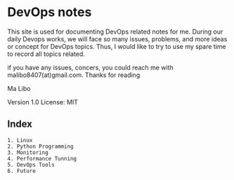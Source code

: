 # DevOps notes
This site is used for documenting DevOps related notes for me. During our daily Devops works, we will face so many issues, problems, and more ideas or concept for DevOps topics.
Thus, I would like to try to use my spare time to record all topics related. 

if you have any issues, concers, you could reach me with malibo8407(at)gmail.com. Thanks for reading

Ma Libo

Version 1.0
License: MIT

## Index

    1. Linux
    2. Python Programming
    3. Monitoring
    4. Performance Tunning
    5. DevOps Tools
    6. Future

